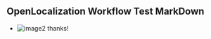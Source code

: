 ## OpenLocalization Workflow Test MarkDown
* ![image2](.\f25ebbce-f8c1-4623-b73a-d319c8c2ac40.png) thanks!